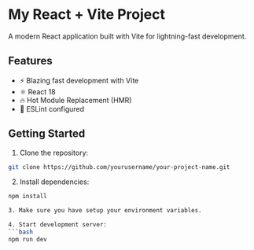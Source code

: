 # My React + Vite Project

A modern React application built with Vite for lightning-fast development.

## Features

- ⚡️ Blazing fast development with Vite
- ⚛️ React 18
- 🔥 Hot Module Replacement (HMR)
- 🎨 ESLint configured

## Getting Started

1. Clone the repository:

```bash
git clone https://github.com/yourusername/your-project-name.git
```

2. Install dependencies:

````bash
npm install

3. Make sure you have setup your environment variables.

4. Start development server:
```bash
npm run dev
````
